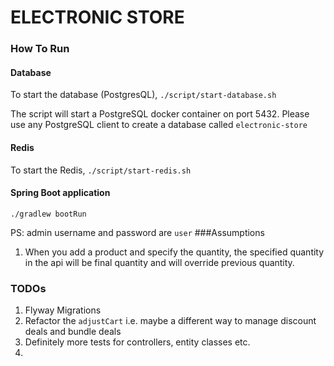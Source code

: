 # ELECTRONIC STORE

### How To Run

#### Database
To start the database (PostgresQL),
```./script/start-database.sh```

The script will start a PostgreSQL docker container on port 5432. Please use any PostgreSQL client to create a database called `electronic-store`

#### Redis
To start the Redis,
```./script/start-redis.sh```

#### Spring Boot application
```./gradlew bootRun```

PS: admin username and password are `user`
###Assumptions
1. When you add a product and specify the quantity, the specified quantity in the api will be final quantity and will override
previous quantity.


### TODOs
1. Flyway Migrations
2. Refactor the `adjustCart` i.e. maybe a different way to manage discount deals and bundle deals 
3. Definitely more tests for controllers, entity classes etc.
4. 